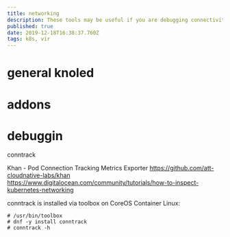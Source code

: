 ```yaml
---
title: networking
description: These tools may be useful if you are debugging connectivity issues, investigating network throughput problems, or exploring Kubernetes to learn how it operates.
published: true
date: 2019-12-18T16:38:37.760Z
tags: k8s, vir
---
```


# general knoled

# addons


# debuggin

conntrack

Khan - Pod Connection Tracking Metrics Exporter
https://github.com/att-cloudnative-labs/khan
https://www.digitalocean.com/community/tutorials/how-to-inspect-kubernetes-networking

conntrack is installed via toolbox on CoreOS Container Linux:


```
# /usr/bin/toolbox
# dnf -y install conntrack
# conntrack -h
```

